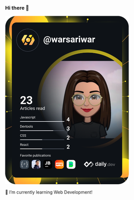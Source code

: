 ### Hi there 👋
<a href="https://app.daily.dev/warsariwar"><img src="https://github.com/warsariwar/warsariwar/blob/main/devcard.svg" width="400" alt="War SariWar's Dev Card"/></a>

🌱 I’m currently learning Web Development!
